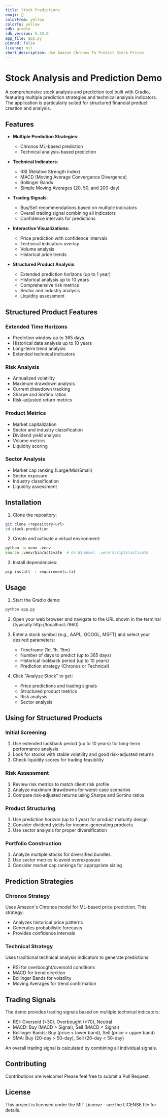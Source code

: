 ```yaml
---
title: Stock Predictions
emoji: 🐢
colorFrom: yellow
colorTo: yellow
sdk: gradio
sdk_version: 5.33.0
app_file: app.py
pinned: false
license: mit
short_description: Use Amazon Chronos To Predict Stock Prices
---
```


# Stock Analysis and Prediction Demo

A comprehensive stock analysis and prediction tool built with Gradio, featuring multiple prediction strategies and technical analysis indicators. The application is particularly suited for structured financial product creation and analysis.

## Features

- **Multiple Prediction Strategies**:
  - Chronos ML-based prediction
  - Technical analysis-based prediction

- **Technical Indicators**:
  - RSI (Relative Strength Index)
  - MACD (Moving Average Convergence Divergence)
  - Bollinger Bands
  - Simple Moving Averages (20, 50, and 200-day)

- **Trading Signals**:
  - Buy/Sell recommendations based on multiple indicators
  - Overall trading signal combining all indicators
  - Confidence intervals for predictions

- **Interactive Visualizations**:
  - Price prediction with confidence intervals
  - Technical indicators overlay
  - Volume analysis
  - Historical price trends

- **Structured Product Analysis**:
  - Extended prediction horizons (up to 1 year)
  - Historical analysis up to 10 years
  - Comprehensive risk metrics
  - Sector and industry analysis
  - Liquidity assessment

## Structured Product Features

### Extended Time Horizons
- Prediction window up to 365 days
- Historical data analysis up to 10 years
- Long-term trend analysis
- Extended technical indicators

### Risk Analysis
- Annualized volatility
- Maximum drawdown analysis
- Current drawdown tracking
- Sharpe and Sortino ratios
- Risk-adjusted return metrics

### Product Metrics
- Market capitalization
- Sector and industry classification
- Dividend yield analysis
- Volume metrics
- Liquidity scoring

### Sector Analysis
- Market cap ranking (Large/Mid/Small)
- Sector exposure
- Industry classification
- Liquidity assessment

## Installation

1. Clone the repository:
```bash
git clone <repository-url>
cd stock-prediction
```

2. Create and activate a virtual environment:
```bash
python -m venv .venv
source .venv/bin/activate  # On Windows: .venv\Scripts\activate
```

3. Install dependencies:
```bash
pip install -r requirements.txt
```

## Usage

1. Start the Gradio demo:
```bash
python app.py
```

2. Open your web browser and navigate to the URL shown in the terminal (typically http://localhost:7860)

3. Enter a stock symbol (e.g., AAPL, GOOGL, MSFT) and select your desired parameters:
   - Timeframe (1d, 1h, 15m)
   - Number of days to predict (up to 365 days)
   - Historical lookback period (up to 10 years)
   - Prediction strategy (Chronos or Technical)

4. Click "Analyze Stock" to get:
   - Price predictions and trading signals
   - Structured product metrics
   - Risk analysis
   - Sector analysis

## Using for Structured Products

### Initial Screening
1. Use extended lookback period (up to 10 years) for long-term performance analysis
2. Look for stocks with stable volatility and good risk-adjusted returns
3. Check liquidity scores for trading feasibility

### Risk Assessment
1. Review risk metrics to match client risk profile
2. Analyze maximum drawdowns for worst-case scenarios
3. Compare risk-adjusted returns using Sharpe and Sortino ratios

### Product Structuring
1. Use prediction horizon (up to 1 year) for product maturity design
2. Consider dividend yields for income-generating products
3. Use sector analysis for proper diversification

### Portfolio Construction
1. Analyze multiple stocks for diversified bundles
2. Use sector metrics to avoid overexposure
3. Consider market cap rankings for appropriate sizing

## Prediction Strategies

### Chronos Strategy
Uses Amazon's Chronos model for ML-based price prediction. This strategy:
- Analyzes historical price patterns
- Generates probabilistic forecasts
- Provides confidence intervals

### Technical Strategy
Uses traditional technical analysis indicators to generate predictions:
- RSI for overbought/oversold conditions
- MACD for trend direction
- Bollinger Bands for volatility
- Moving Averages for trend confirmation

## Trading Signals

The demo provides trading signals based on multiple technical indicators:
- RSI: Oversold (<30), Overbought (>70), Neutral
- MACD: Buy (MACD > Signal), Sell (MACD < Signal)
- Bollinger Bands: Buy (price < lower band), Sell (price > upper band)
- SMA: Buy (20-day > 50-day), Sell (20-day < 50-day)

An overall trading signal is calculated by combining all individual signals.

## Contributing

Contributions are welcome! Please feel free to submit a Pull Request.

## License

This project is licensed under the MIT License - see the LICENSE file for details.
